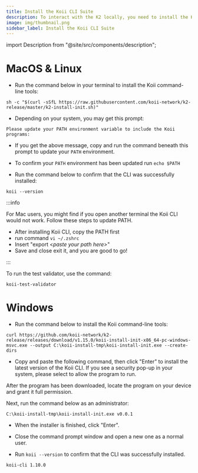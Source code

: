 ```yaml
---
title: Install the Koii CLI Suite
description: To interact with the K2 locally, you need to install the Koii CLI.
image: img/thumbnail.png
sidebar_label: Install the Koii CLI Suite
---
```


import Description from "@site/src/components/description";

<Description
  text="To interact with the K2 locally, you need to install the Koii CLI."
/>

# MacOS & Linux

- Run the command below in your terminal to install the Koii command-line tools:

```
sh -c "$(curl -sSfL https://raw.githubusercontent.com/koii-network/k2-release/master/k2-install-init.sh)"
```

- Depending on your system, you may get this prompt:

```
Please update your PATH environment variable to include the Koii programs:
```

- If you get the above message, copy and run the command beneath this prompt to update your `PATH` environment.

- To confirm your `PATH` environment has been updated run `echo $PATH`

- Run the command below to confirm that the CLI was successfully installed:

```
koii --version
```

:::info

For Mac users, you might find if you open another terminal the Koii CLI would not work. Follow these steps to update PATH.

- After installing Koii CLI, copy the PATH first
- run command `vi ~/.zshrc`
- Insert "export <_paste your path here>_"
- Save and close exit it, and you are good to go!

:::

To run the test validator, use the command:

```
koii-test-validator
```

# Windows

- Run the command below to install the Koii command-line tools:

```
curl https://github.com/koii-network/k2-release/releases/download/v1.15.0/koii-install-init-x86_64-pc-windows-msvc.exe --output C:\koii-install-tmp\koii-install-init.exe --create-dirs
```

- Copy and paste the following command, then click "Enter" to install the latest version of the Koii CLI. If you see a security pop-up in your system, please select to allow the program to run.

After the program has been downloaded, locate the program on your device and grant it full permission.

Next, run the command below as an administrator:
```
C:\koii-install-tmp\koii-install-init.exe v0.0.1
```

- When the installer is finished, click "Enter".

- Close the command prompt window and open a new one as a normal user.
- Run `koii --version` to confirm that the CLI was successfully installed.

```
koii-cli 1.10.0
```
